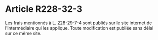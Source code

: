 # Article R228-32-3

<p>Les frais mentionnés à L. 228-29-7-4 sont publiés sur le site internet de l'intermédiaire qui les applique. Toute modification est publiée sans délai sur ce même site.</p>